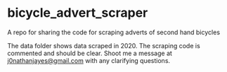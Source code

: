 # bicycle_advert_scraper
A repo for sharing the code for scraping adverts of second hand bicycles

The data folder shows data scraped in 2020. The scraping code is commented and should be clear. Shoot me a message at j0nathanjayes@gmail.com with any clarifying questions. 
